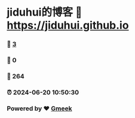 # jiduhui的博客 :link: https://jiduhui.github.io 
### :page_facing_up: [3](https://jiduhui.github.io/tag.html) 
### :speech_balloon: 0 
### :hibiscus: 264 
### :alarm_clock: 2024-06-20 10:50:30 
### Powered by :heart: [Gmeek](https://github.com/Meekdai/Gmeek)
